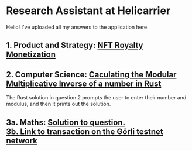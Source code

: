 # Research Assistant at Helicarrier

Hello! I've uploaded all my answers to the application here.

## 1. Product and Strategy: [NFT Royalty Monetization](https://github.com/moyela/helicarrier/blob/main/Product%20and%20Strategy/NFT-royalties.pdf)

## 2. Computer Science: [Caculating the Modular Multiplicative Inverse of a number in Rust](https://github.com/moyela/helicarrier/blob/main/modularInverse.rs)
The Rust solution in question 2 prompts the user to enter their number and modulus, and then it prints out the solution.

## 3a. Maths: [Solution to question.](https://github.com/moyela/helicarrier/blob/main/Maths/Math%201.md) <br/>[3b. Link to transaction on the Görli testnet network](https://goerli.etherscan.io/tx/0x2685f3158de932c3ee8a9ec9d1e7f5b1c51396c220a934d110d9ed65c6ed1c7a)
